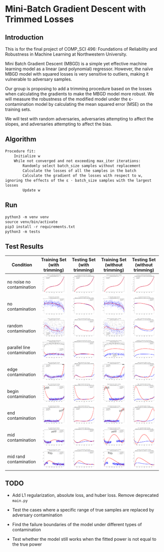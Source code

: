 # Mini-Batch Gradient Descent with Trimmed Losses

## Introduction

This is for the final project of COMP_SCI 496: Foundations of Reliability and Robustness in Machine Learning at Northwestern University.

Mini Batch Gradient Descent (MBGD) is a simple yet effective machine learning model as a linear (and polynomial) regressor. However, the naïve MBGD model with squared losses is very sensitive to outliers, making it vulnerable to adversary samples.

Our group is proposing to add a trimming procedure based on the losses when calculating the gradients to make the MBGD model more robust. We will measure the robustness of the modified model under the ε-contamination model by calculating the mean squared error (MSE) on the training sets.

We will test with random adversaries, adversaries attempting to affect the slopes, and adversaries attempting to affect the bias.

## Algorithm

    Procedure fit:
        Initialize w
        While not converged and not exceeding max_iter iterations:
            Randomly select batch_size samples without replacement
            Calculate the losses of all the samples in the batch
            Calculate the gradient of the losses with respect to w, ignoring the effects of the ε ⋅ batch_size samples with the largest losses
            Update w

## Run

```
python3 -m venv venv
source venv/bin/activate
pip3 install -r requirements.txt
python3 -m tests
```

## Test Results

| Condition | Training Set (with trimming) | Testing Set (with trimming) | Training Set (without trimming) | Testing Set (without trimming) |
| - | - | - | - | - |
| no noise no contamination | ![](test_results/no_noise_no_contamination/with_trimming_training.png) | ![](test_results/no_noise_no_contamination/with_trimming_testing.png) | ![](test_results/no_noise_no_contamination/without_trimming_training.png) | ![](test_results/no_noise_no_contamination/without_trimming_testing.png) |
| no contamination | ![](test_results/no_contamination/with_trimming_training.png) | ![](test_results/no_contamination/with_trimming_testing.png) | ![](test_results/no_contamination/without_trimming_training.png) | ![](test_results/no_contamination/without_trimming_testing.png) |
| random contamination | ![](test_results/random_contamination/with_trimming_training.png) | ![](test_results/random_contamination/with_trimming_testing.png) | ![](test_results/random_contamination/without_trimming_training.png) | ![](test_results/random_contamination/without_trimming_testing.png) |
| parallel line contamination | ![](test_results/parallel_line_contamination/with_trimming_training.png) | ![](test_results/parallel_line_contamination/with_trimming_testing.png) | ![](test_results/parallel_line_contamination/without_trimming_training.png) | ![](test_results/parallel_line_contamination/without_trimming_testing.png) |
| edge contamination | ![](test_results/edge_contamination/with_trimming_training.png) | ![](test_results/edge_contamination/with_trimming_testing.png) | ![](test_results/edge_contamination/without_trimming_training.png) | ![](test_results/edge_contamination/without_trimming_testing.png) |
| begin contamination | ![](test_results/begin_contamination/with_trimming_training.png) | ![](test_results/begin_contamination/with_trimming_testing.png) | ![](test_results/begin_contamination/without_trimming_training.png) | ![](test_results/begin_contamination/without_trimming_testing.png) |
| end contamination | ![](test_results/end_contamination/with_trimming_training.png) | ![](test_results/end_contamination/with_trimming_testing.png) | ![](test_results/end_contamination/without_trimming_training.png) | ![](test_results/end_contamination/without_trimming_testing.png) |
| mid contamination | ![](test_results/mid_contamination/with_trimming_training.png) | ![](test_results/mid_contamination/with_trimming_testing.png) | ![](test_results/mid_contamination/without_trimming_training.png) | ![](test_results/mid_contamination/without_trimming_testing.png) |
| mid rand contamination | ![](test_results/mid_rand_contamination/with_trimming_training.png) | ![](test_results/mid_rand_contamination/with_trimming_testing.png) | ![](test_results/mid_rand_contamination/without_trimming_training.png) | ![](test_results/mid_rand_contamination/without_trimming_testing.png) |

## TODO

- Add L1 regularization, absolute loss, and huber loss. Remove deprecated `main.py`

- Test the cases where a specific range of true samples are replaced by adversary contamination

- Find the failure boundaries of the model under different types of contamination

- Test whether the model still works when the fitted power is not equal to the true power
